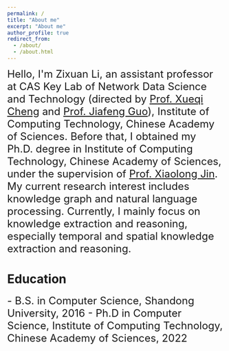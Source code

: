 ```yaml
---
permalink: /
title: "About me"
excerpt: "About me"
author_profile: true
redirect_from: 
  - /about/
  - /about.html
---
```



<font size=5> Hello, I'm Zixuan Li, an assistant professor at CAS Key Lab of Network Data
Science and Technology (directed by [Prof. Xueqi
Cheng](http://www.bigdatalab.ac.cn/cxq/) and [Prof. Jiafeng
Guo](http://www.bigdatalab.ac.cn/gjf/)), Institute of Computing Technology,
Chinese Academy of Sciences. Before that, I obtained my Ph.D. degree in
Institute of Computing Technology, Chinese Academy of Sciences, under the
supervision of [Prof. Xiaolong Jin](http://www.bigdatalab.ac.cn/jxl/). My
current research interest includes knowledge graph and natural language
processing. Currently, I mainly focus on knowledge extraction and reasoning,
especially temporal and spatial knowledge extraction and reasoning.</font>

Education
======
<font size=5>
- B.S. in Computer Science, Shandong University, 2016
- Ph.D in Computer Science, Institute of Computing Technology, Chinese Academy of Sciences, 2022
</font>

<script type="text/javascript" id="clustrmaps" src="//cdn.clustrmaps.com/map_v2.js?cl=086ea5&w=150&t=tt&d=4kdshDXocInaxyFBD_jj9xafIQxA9DD0JKyCs9nPUtQ&co=ffffff&ct=ffffff&cmo=3acc3a&cmn=ff5353"></script>
